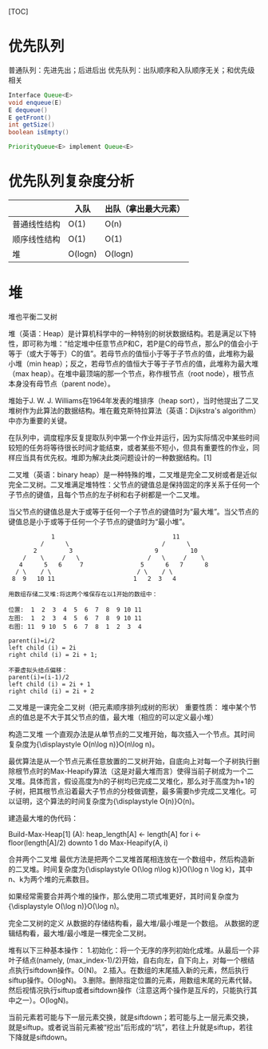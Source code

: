 [TOC]

# 优先队列
普通队列：先进先出；后进后出
优先队列：出队顺序和入队顺序无关；和优先级相关
```java
Interface Queue<E>
void enqueue(E)
E dequeue()
E getFront()
int getSize()
boolean isEmpty()

PriorityQueue<E> implement Queue<E>
```

# 优先队列复杂度分析
|            |   入队   | 出队（拿出最大元素） |
| ---------- | ------- | ---------------- |
| 普通线性结构 | O(1)    | O(n)             |
| 顺序线性结构 | O(1)    | O(1)             |
| 堆         | O(logn) | O(logn)          |


# 堆
堆也平衡二叉树

堆（英语：Heap）是计算机科学中的一种特别的树状数据结构。若是满足以下特性，即可称为堆：“给定堆中任意节点P和C，若P是C的母节点，那么P的值会小于等于（或大于等于）C的值”。若母节点的值恒小于等于子节点的值，此堆称为最小堆（min heap）；反之，若母节点的值恒大于等于子节点的值，此堆称为最大堆（max heap）。在堆中最顶端的那一个节点，称作根节点（root node），根节点本身没有母节点（parent node）。

堆始于J. W. J. Williams在1964年发表的堆排序（heap sort），当时他提出了二叉堆树作为此算法的数据结构。堆在戴克斯特拉算法（英语：Dijkstra's algorithm）中亦为重要的关键。

在队列中，调度程序反复提取队列中第一个作业并运行，因为实际情况中某些时间较短的任务将等待很长时间才能结束，或者某些不短小，但具有重要性的作业，同样应当具有优先权。堆即为解决此类问题设计的一种数据结构。[1]


二叉堆（英语：binary heap）是一种特殊的堆，二叉堆是完全二叉树或者是近似完全二叉树。二叉堆满足堆特性：父节点的键值总是保持固定的序关系于任何一个子节点的键值，且每个节点的左子树和右子树都是一个二叉堆。

当父节点的键值总是大于或等于任何一个子节点的键值时为“最大堆”。当父节点的键值总是小于或等于任何一个子节点的键值时为“最小堆”。

```
            1                                 11
         /      \                          /      \
       2         3                       9         10
    /    \     /   \                   /   \     /    \
   4      5   6     7                5      6   7      8
  / \    / \                        / \    / \
 8  9   10 11                      1   2  3   4

用数组存储二叉堆:将这两个堆保存在以1开始的数组中：

位置:  1  2  3  4  5  6  7  8  9 10 11
左图:  1  2  3  4  5  6  7  8  9 10 11
右图: 11  9 10  5  6  7  8  1  2  3  4

parent(i)=i/2
left child (i) = 2i
right child (i) = 2i + 1;

不要虚拟头结点偏移：
parent(i)=(i-1)/2
left child (i) = 2i + 1
right child (i) = 2i + 2

```
二叉堆是一课完全二叉树（把元素顺序排列成树的形状）
重要性质：
堆中某个节点的值总是不大于其父节点的值，最大堆（相应的可以定义最小堆）


构造二叉堆
一个直观办法是从单节点的二叉堆开始，每次插入一个节点。其时间复杂度为{\displaystyle O(n\log n)}O(n\log n)。

最优算法是从一个节点元素任意放置的二叉树开始，自底向上对每一个子树执行删除根节点时的Max-Heapify算法（这是对最大堆而言）使得当前子树成为一个二叉堆。具体而言，假设高度为h的子树均已完成二叉堆化，那么对于高度为h+1的子树，把其根节点沿着最大子节点的分枝做调整，最多需要h步完成二叉堆化。可以证明，这个算法的时间复杂度为{\displaystyle O(n)}O(n)。

建造最大堆的伪代码：

Build-Max-Heap[1] (A):
 heap_length[A] ← length[A]
 for i ← floor(length[A]/2) downto 1 do
 Max-Heapify(A, i)

合并两个二叉堆
最优方法是把两个二叉堆首尾相连放在一个数组中，然后构造新的二叉堆。时间复杂度为{\displaystyle O(\log n\log k)}O(\log n \log k)，其中n、k为两个堆的元素数目。

如果经常需要合并两个堆的操作，那么使用二项式堆更好，其时间复杂度为{\displaystyle O(\log n)}O(\log n)。


完全二叉树的定义
从数据的存储结构看，最大堆/最小堆是一个数组。
从数据的逻辑结构看，最大堆/最小堆是一棵完全二叉树。

堆有以下三种基本操作：
1.初始化：将一个无序的序列初始化成堆。从最后一个非叶子结点(namely, (max_index-1)/2)开始，自右向左，自下向上，对每一个根结点执行siftdown操作。O(N)。
2.插入。在数组的末尾插入新的元素，然后执行siftup操作。O(logN)。
3.删除。删除指定位置的元素，用数组末尾的元素代替。然后视情况执行siftup或者siftdown操作（注意这两个操作是互斥的，只能执行其中之一）。O(logN)。

当前元素若可能与下一层元素交换，就是siftdown；若可能与上一层元素交换，就是siftup。或者说当前元素被“挖出”后形成的“坑”，若往上升就是siftup，若往下降就是siftdown。
